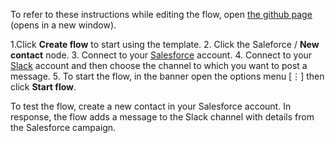 To refer to these instructions while editing the flow, open [the github page](https://github.com/ot4i/app-connect-templates/blob/master/resources/markdown/Send%20a%20message%20on%20Slack%20when%20a%20new%20Salesforce%20contact%20is%20created_instructions.md) (opens in a new window).

1.Click **Create flow** to start using the template. 
2. Click the Saleforce / **New contact** node.
3. Connect to your [Salesforce](http://ibm.biz/ach2salesforce) account.
4. Connect to your [Slack](https://ibm.biz/acslack) account and then choose the channel to which you want to post a message.
5. To start the flow, in the banner open the options menu [⋮] then click **Start flow**.

To test the flow, create a new contact in your Salesforce account.  In response, the flow adds a message to the Slack channel with details from the Salesforce campaign.
